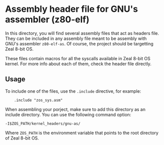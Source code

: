 # Assembly header file for GNU's assembler (z80-elf)

In this directory, you will find several assembly files that act as headers file. They can be included in any assembly file meant to be assembly with GNU's assembler `z80-elf-as`. Of course, the project should be targetting Zeal 8-bit OS.

These files contain macros for all the syscalls available in Zeal 8-bit OS kernel. For more info about each of them, check the header file directly.

## Usage

To include one of the files, use the `.include` directive, for example:
```
    .include "zos_sys.asm"
```

When assembling your porject, make sure to add this directory as an include directory. You can use the following command option:
```
-I$ZOS_PATH/kernel_headers/gnu-as/
```

Where `ZOS_PATH` is the environment variable that points to the root directory of Zeal 8-bit OS.